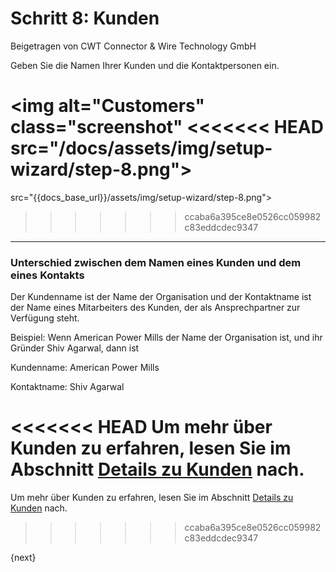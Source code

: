 # Schritt 8: Kunden
<span class="text-muted contributed-by">Beigetragen von CWT Connector & Wire Technology GmbH</span>

Geben Sie die Namen Ihrer Kunden und die Kontaktpersonen ein.

<img alt="Customers" class="screenshot"
<<<<<<< HEAD
src="/docs/assets/img/setup-wizard/step-8.png">
=======
src="{{docs_base_url}}/assets/img/setup-wizard/step-8.png">
>>>>>>> ccaba6a395ce8e0526cc059982c83eddcdec9347

---

### Unterschied zwischen dem Namen eines Kunden und dem eines Kontakts

Der Kundenname ist der Name der Organisation und der Kontaktname ist der Name eines Mitarbeiters des Kunden, der als Ansprechpartner zur Verfügung steht.

Beispiel: Wenn American Power Mills der Name der Organisation ist, und ihr Gründer Shiv Agarwal, dann ist

Kundenname: American Power Mills

Kontaktname: Shiv Agarwal

<<<<<<< HEAD
Um mehr über Kunden zu erfahren, lesen Sie im Abschnitt [Details zu Kunden](/docs/user/manual/de/CRM/customer.html) nach.
=======
Um mehr über Kunden zu erfahren, lesen Sie im Abschnitt [Details zu Kunden]({{docs_base_url}}/user/manual/de/CRM/customer.html) nach.
>>>>>>> ccaba6a395ce8e0526cc059982c83eddcdec9347

{next}
